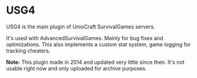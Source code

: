 # USG4
USG4 is the main plugin of UnioCraft SurvivalGames servers.

It's used with AdvancedSurvivalGames. Mainly for bug fixes and optimizations. This also implements a custom stat system, game logging for tracking cheaters.

**Note:** This plugin made in 2014 and updated very little since then. It's not usable right now and only uploaded for archive purposes.
